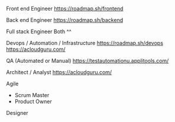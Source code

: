 Front end Engineer
https://roadmap.sh/frontend

Back end Engineer
https://roadmap.sh/backend

Full stack Engineer
Both ^^

Devops / Automation / Infrastructure
https://roadmap.sh/devops
https://acloudguru.com/

QA (Automated or Manual)
https://testautomationu.applitools.com/

Architect / Analyst
https://acloudguru.com/

Agile

- Scrum Master
- Product Owner

Designer
